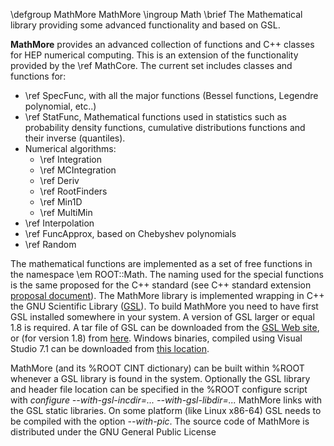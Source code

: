 \defgroup MathMore  MathMore
\ingroup Math
\brief The Mathematical library providing some advanced functionality and based on GSL.

**MathMore** provides an advanced collection of functions and C++ classes for HEP numerical
computing. This is an extension of the functionality provided by the \ref MathCore. The
current set includes classes and functions for:

*   \ref SpecFunc, with all the major functions (Bessel functions, Legendre polynomial, etc..)
*   \ref StatFunc, Mathematical functions used in statistics such as probability density
     functions, cumulative distributions functions and their inverse (quantiles).
*   Numerical algorithms:
    *   \ref Integration
    *   \ref MCIntegration
    *   \ref Deriv
    *   \ref RootFinders
    *   \ref Min1D
    *   \ref MultiMin
*   \ref Interpolation
*   \ref FuncApprox, based on Chebyshev polynomials
*   \ref Random

The mathematical functions are implemented as a set of free functions in the namespace \em
ROOT::Math. The naming used for the special functions is the same proposed for the C++
standard (see C++ standard extension [proposal document](http://www.open-std.org/jtc1/sc22/wg21/docs/papers/2004/n1687.pdf)).
The MathMore library is implemented wrapping in C++ the GNU Scientific Library
([GSL](http://www.gnu.org/software/gsl)). To build MathMore you need to have first GSL
installed somewhere in your system. A version of GSL larger or equal 1.8 is required. A tar
file of GSL can be downloaded from the [GSL Web site](http://www.gnu.org/software/gsl/#downloading),
or (for version 1.8) from [here](http://seal.web.cern.ch/seal/MathLibs/gsl-1.8.tar.gz).
Windows binaries, compiled using Visual Studio 7.1 can be downloaded from
[this location](http://seal.web.cern.ch/seal/MathLibs/GSL-1.8.zip).

MathMore (and its %ROOT CINT dictionary) can be built within %ROOT whenever a GSL library
is found in the system. Optionally the GSL library and header file location can be specified
in the %ROOT configure script with _configure --with-gsl-incdir=... --with-gsl-libdir=..._
MathMore links with the GSL static libraries. On some platform (like Linux x86-64)  GSL
needs to be compiled with the option _--with-pic_.
The source code of MathMore is distributed under the GNU General Public License
